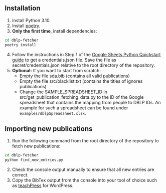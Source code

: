 ## Installation

1. Install Python 3.10.
2. Install [poetry](https://python-poetry.org/docs/master/#installation).
3. **Only the first time**, install dependencies:
```sh
cd dblp-fetcher
poetry install
```
4. Follow the instructions in Step 1 of the [Google Sheets Python Quickstart guide](https://developers.google.com/sheets/api/quickstart/python) to get a credentials.json file. Save the file as secret/credentials.json relative to the root directory of the repository.
5. **Optional:** If you want to start from scratch:
    * Empty the file sda.bib (contains all valid publications)
    * Empty the file src/blacklist.txt (contains the titles of ignores publications)
    * Change the SAMPLE_SPREADSHEET_ID in src/get_publication_fetching_data.py to the ID of the Google spreadsheet that contains the mapping from people to DBLP IDs. An example for such a spreadsheet can be found under `examples/dblpSpreadsheet.xlsx`.

## Importing new publications

1. Run the following command from the root directory of the repository to fetch new publications:
```sh
cd dblp-fetcher
python find_new_entries.py
```
2. Check the console output manually to ensure that all new entries are correct.
3. Copy the BibTex output from the console into your tool of choice such as [teachPress](https://wordpress.org/plugins/teachpress/) for WordPress.
